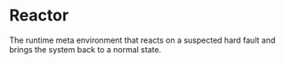 # Reactor

The runtime meta environment that reacts on a suspected hard fault and brings
the system back to a normal state.
